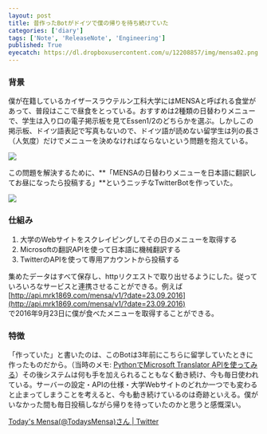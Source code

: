 ```yaml
---
layout: post
title: 昔作ったBotがドイツで僕の帰りを待ち続けていた
categories: ['diary']
tags: ['Note', 'ReleaseNote', 'Engineering']
published: True
eyecatch: https://dl.dropboxusercontent.com/u/12208857/img/mensa02.png
---
```


### 背景

僕が在籍しているカイザースラウテルン工科大学にはMENSAと呼ばれる食堂があって、普段はここで昼食をとっている。おすすめは2種類の日替わりメニューで、学生は入り口の電子掲示板を見てEssen1/2のどちらかを選ぶ。しかしこの掲示板、ドイツ語表記で写真もないので、ドイツ語が読めない留学生は列の長さ（人気度）だけでメニューを決めなければならないという問題を抱えている。

<img src="https://dl.dropboxusercontent.com/u/12208857/img/mensa01.jpg" class="image-on-frame image-fade">

この問題を解決するために、**「MENSAの日替わりメニューを日本語に翻訳してお昼になったら投稿する」**というニッチなTwitterBotを作っていた。

<img src="https://dl.dropboxusercontent.com/u/12208857/img/mensa02.png" class="image-on-frame-small image-fade">

### 仕組み

1. 大学のWebサイトをスクレイピングしてその日のメニューを取得する
1. Microsoftの翻訳APIを使って日本語に機械翻訳する
1. TwitterのAPIを使って専用アカウントから投稿する

集めたデータはすべて保存し、httpリクエストで取り出せるようにした。従っていろいろなサービスと連携させることができる。例えば<br>
[http://api.mrk1869.com/mensa/v1/?date=23.09.2016](http://api.mrk1869.com/mensa/v1/?date=23.09.2016)<br>
で2016年9月23日に僕が食べたメニューを取得することができる。

### 特徴

「作っていた」と書いたのは、このBotは3年前にこちらに留学していたときに作ったものだから。（当時のメモ: [PythonでMicrosoft Translator APIを使ってみる](http://shoya.io/blog/microsoft_translator/)）その後システムは何も手を加えられることもなく動き続け、今も毎日使われている。サーバーの設定・APIの仕様・大学Webサイトのどれか一つでも変わると止まってしまうことを考えると、今も動き続けているのは奇跡といえる。僕がいなかった間も毎日投稿しながら帰りを待っていたのかと思うと感慨深い。

[Today's Mensa(@TodaysMensa)さん \| Twitter](https://twitter.com/todaysmensa)